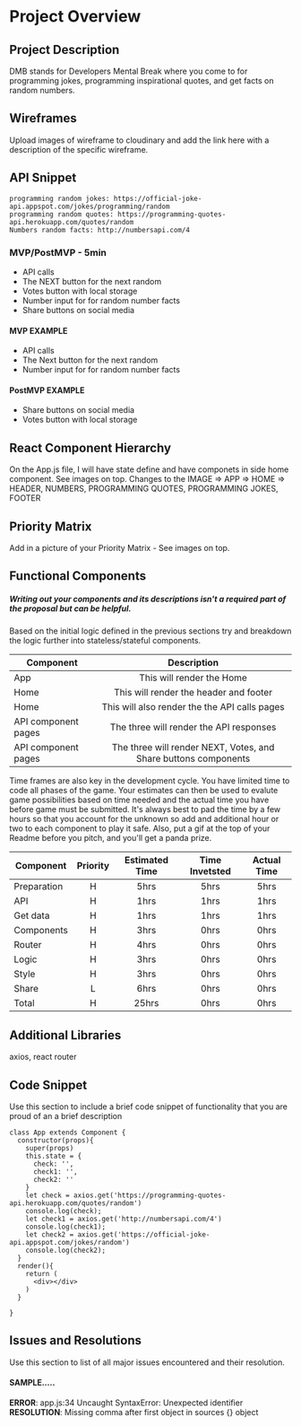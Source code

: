# Project Overview


## Project Description

DMB stands for Developers Mental Break where you come to for programming jokes, programming inspirational quotes, and get facts on random numbers.

## Wireframes

Upload images of wireframe to cloudinary and add the link here with a description of the specific wireframe.

## API Snippet

```
programming random jokes: https://official-joke-api.appspot.com/jokes/programming/random
programming random quotes: https://programming-quotes-api.herokuapp.com/quotes/random
Numbers random facts: http://numbersapi.com/4
```

### MVP/PostMVP - 5min

- API calls
- The NEXT button for the next random
- Votes button with local storage
- Number input for for random number facts
- Share buttons on social media


#### MVP EXAMPLE

- API calls
- The Next button for the next random
- Number input for for random number facts

#### PostMVP EXAMPLE

- Share buttons on social media
- Votes button with local storage

## React Component Hierarchy

On the App.js file, I will have state define and have componets in side home component.
See images on top.
Changes to the IMAGE  => APP => HOME => HEADER, NUMBERS, PROGRAMMING QUOTES, PROGRAMMING JOKES, FOOTER

## Priority Matrix

Add in a picture of your Priority Matrix - See images on top. 

## Functional Components
##### Writing out your components and its descriptions isn't a required part of the proposal but can be helpful.

Based on the initial logic defined in the previous sections try and breakdown the logic further into stateless/stateful components. 

| Component | Description | 
| --- | :---: |  
| App | This will render the Home | 
| Home | This will render the header and footer | 
| Home | This will also render the the API calls pages |
| API component pages | The three will render the API responses |
| API component pages | The three will render NEXT, Votes, and Share buttons components |


Time frames are also key in the development cycle.  You have limited time to code all phases of the game.  Your estimates can then be used to evalute game possibilities based on time needed and the actual time you have before game must be submitted. It's always best to pad the time by a few hours so that you account for the unknown so add and additional hour or two to each component to play it safe. Also, put a gif at the top of your Readme before you pitch, and you'll get a panda prize.

| Component | Priority | Estimated Time | Time Invetsted | Actual Time |
| --- | :---: |  :---: | :---: | :---: |
| Preparation| H | 5hrs| 5hrs | 5hrs |
| API | H | 1hrs| 1hrs | 1hrs |
| Get data| H | 1hrs| 1hrs | 1hrs |
| Components| H | 3hrs| 0hrs | 0hrs |
| Router| H | 4hrs| 0hrs | 0hrs |
| Logic| H | 3hrs| 0hrs | 0hrs |
| Style| H | 3hrs| 0hrs | 0hrs |
| Share| L | 6hrs| 0hrs | 0hrs |
| Total | H | 25hrs| 0hrs | 0hrs |


## Additional Libraries

axios,
react router

## Code Snippet

Use this section to include a brief code snippet of functionality that you are proud of an a brief description  

```
class App extends Component {
  constructor(props){
    super(props)
    this.state = {
      check: '',
      check1: '',
      check2: ''
    }
    let check = axios.get('https://programming-quotes-api.herokuapp.com/quotes/random')
    console.log(check);
    let check1 = axios.get('http://numbersapi.com/4')
    console.log(check1);
    let check2 = axios.get('https://official-joke-api.appspot.com/jokes/random')
    console.log(check2);
  }
  render(){
    return (
      <div></div>
    )
  }

}
```

## Issues and Resolutions
 Use this section to list of all major issues encountered and their resolution.

#### SAMPLE.....
**ERROR**: app.js:34 Uncaught SyntaxError: Unexpected identifier                                
**RESOLUTION**: Missing comma after first object in sources {} object
